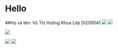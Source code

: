 # Hello 
##Họ và tên: Vũ Thị Hương Khoa
Lớp DI2095A1
![](https://github.githubassets.com/images/icons/emoji/unicode/1f603.png)
![](https://github-stats-alpha.vercel.app/api?username={your-github-username})

![](https://user-images.githubusercontent.com/5713670/87202985-820dcb80-c2b6-11ea-9f56-7ec461c497c3.gif)

![](https://raw.githubusercontent.com/SP-XD/SP-XD/main/images/hyperkitty.gif)
[![](https://visitcount.itsvg.in/api?id=HuongKhoa&icon=0&color=0)](https://visitcount.itsvg.in)
